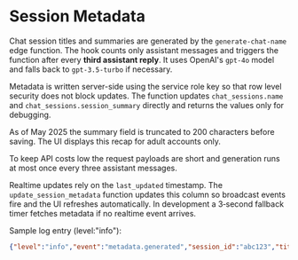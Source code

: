 # Session Metadata

Chat session titles and summaries are generated by the `generate-chat-name` edge function.
The hook counts only assistant messages and triggers the function after every **third assistant reply**. It uses OpenAI's
`gpt-4o` model and falls back to `gpt-3.5-turbo` if necessary.

Metadata is written server-side using the service role key so that row level security does
not block updates. The function updates `chat_sessions.name` and `chat_sessions.session_summary`
directly and returns the values only for debugging.

As of May 2025 the summary field is truncated to 200 characters before saving.
The UI displays this recap for adult accounts only.

To keep API costs low the request payloads are short and generation runs at most once every
three assistant messages.

Realtime updates rely on the `last_updated` timestamp. The `update_session_metadata`
function updates this column so broadcast events fire and the UI refreshes automatically.
In development a 3‑second fallback timer fetches metadata if no realtime event arrives.

Sample log entry (level:"info"):
```json
{"level":"info","event":"metadata.generated","session_id":"abc123","title":"Shopping List","summary":"We brainstormed dinner ideas."}
```

